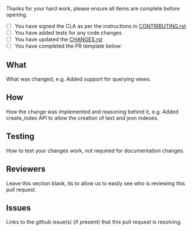 Thanks for your hard work, please ensure all items are complete before opening.

- [ ] You have signed the CLA as per the instructions in [CONTRIBUTING.rst](https://github.com/cloudant/python-cloudant/blob/master/CONTRIBUTING.rst#contributor-license-agreement)
- [ ] You have added tests for any code changes
- [ ] You have updated the [CHANGES.rst](https://github.com/cloudant/python-cloudant/blob/master/CHANGES.rst) 
- [ ] You have completed the PR template below:

## What

What was changed, e.g. Added support for querying views.

## How

How the change was implemented and reasoning behind it, e.g. Added create_index API to allow
the creation of text and json indexes.

## Testing

How to test your changes work, not required for documentation changes.

## Reviewers

Leave this section blank, its to allow us to easily see who is reviewing this pull request.

## Issues

Links to the github issue(s) (if present) that this pull request is resolving.
